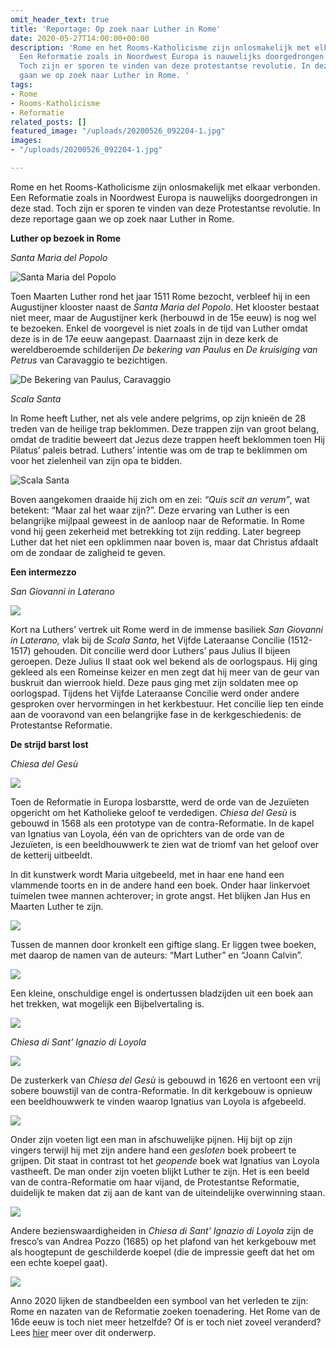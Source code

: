 ```yaml
---
omit_header_text: true
title: 'Reportage: Op zoek naar Luther in Rome'
date: 2020-05-27T14:00:00+00:00
description: 'Rome en het Rooms-Katholicisme zijn onlosmakelijk met elkaar verbonden.
  Een Reformatie zoals in Noordwest Europa is nauwelijks doorgedrongen in deze stad.
  Toch zijn er sporen te vinden van deze protestantse revolutie. In deze reportage
  gaan we op zoek naar Luther in Rome. '
tags:
- Rome
- Rooms-Katholicisme
- Reformatie
related_posts: []
featured_image: "/uploads/20200526_092204-1.jpg"
images:
- "/uploads/20200526_092204-1.jpg"

---
```

Rome en het Rooms-Katholicisme zijn onlosmakelijk met elkaar verbonden. Een Reformatie zoals in Noordwest Europa is nauwelijks doorgedrongen in deze stad. Toch zijn er sporen te vinden van deze Protestantse revolutie. In deze reportage gaan we op zoek naar Luther in Rome.

**Luther op bezoek in Rome**

_Santa Maria del Popolo_

![](/uploads/20200522_165259-1.jpg "Santa Maria del Popolo")

Toen Maarten Luther rond het jaar 1511 Rome bezocht, verbleef hij in een Augustijner klooster naast de _Santa Maria del Popolo_. Het klooster bestaat niet meer, maar de Augustijner kerk (herbouwd in de 15e eeuw) is nog wel te bezoeken. Enkel de voorgevel is niet zoals in de tijd van Luther omdat deze is in de 17e eeuw aangepast. Daarnaast zijn in deze kerk de wereldberoemde schilderijen _De bekering van Paulus_ en _De kruisiging van Petrus_ van Caravaggio te bezichtigen.

![](/uploads/dsc_0353-1.jpg "De Bekering van Paulus, Caravaggio")

_Scala Santa_

In Rome heeft Luther, net als vele andere pelgrims, op zijn knieën de 28 treden van de heilige trap beklommen. Deze trappen zijn van groot belang, omdat de traditie beweert dat Jezus deze trappen heeft beklommen toen Hij Pilatus’ paleis betrad. Luthers’ intentie was om de trap te beklimmen om voor het zielenheil van zijn opa te bidden. 

![](/uploads/dsc_0055-1.jpg "Scala Santa")

Boven aangekomen draaide hij zich om en zei: _“Quis scit an verum”_, wat betekent: “Maar zal het waar zijn?”. Deze ervaring van Luther is een belangrijke mijlpaal geweest in de aanloop naar de Reformatie. In Rome vond hij geen zekerheid met betrekking tot zijn redding. Later begreep Luther dat het niet een opklimmen naar boven is, maar dat Christus afdaalt om de zondaar de zaligheid te geven.

**Een intermezzo**

_San Giovanni in Laterano_

![](/uploads/dsc_0165-1.jpg)

Kort na Luthers’ vertrek uit Rome werd in de immense basiliek _San Giovanni in Laterano,_ vlak bij de _Scala Santa_, het Vijfde Lateraanse Concilie (1512-1517) gehouden. Dit concilie werd door Luthers’ paus Julius II bijeen geroepen. Deze Julius II staat ook wel bekend als de oorlogspaus. Hij ging gekleed als een Romeinse keizer en men zegt dat hij meer van de geur van buskruit dan wierrook hield. Deze paus ging met zijn soldaten mee op oorlogspad. Tijdens het Vijfde Lateraanse Concilie werd onder andere gesproken over hervormingen in het kerkbestuur. Het concilie liep ten einde aan de vooravond van een belangrijke fase in de kerkgeschiedenis: de Protestantse Reformatie.

**De strijd barst lost**

_Chiesa del Gesù_

![](/uploads/20200522_150055-1.jpg)

Toen de Reformatie in Europa losbarstte, werd de orde van de Jezuïeten opgericht om het Katholieke geloof te verdedigen. _Chiesa del Gesù_ is gebouwd in 1568 als een prototype van de contra-Reformatie. In de kapel van Ignatius van Loyola, één van de oprichters van de orde van de Jezuïeten, is een beeldhouwwerk te zien wat de triomf van het geloof over de ketterij uitbeeldt. 

In dit kunstwerk wordt Maria uitgebeeld, met in haar ene hand een vlammende toorts en in de andere hand een boek. Onder haar linkervoet tuimelen twee mannen achterover; in grote angst. Het blijken Jan Hus en Maarten Luther te zijn. 

![](/uploads/20200526_092204-1.jpg)

Tussen de mannen door kronkelt een giftige slang. Er liggen twee boeken, met daarop de namen van de auteurs: “Mart Luther” en “Joann Calvin”. 

![](/uploads/20200526_092218-1.jpg)

Een kleine, onschuldige engel is ondertussen bladzijden uit een boek aan het trekken, wat mogelijk een Bijbelvertaling is.

![](/uploads/dsc_0428-1.jpg)

_Chiesa di Sant’ Ignazio di Loyola_

![](/uploads/20200522_152315-1.jpg)

De zusterkerk van _Chiesa del Gesù_ is gebouwd in 1626 en vertoont een vrij sobere bouwstijl van de contra-Reformatie. In dit kerkgebouw is opnieuw een beeldhouwwerk te vinden waarop Ignatius van Loyola is afgebeeld. 

![](/uploads/dsc_0419-1.jpg)

Onder zijn voeten ligt een man in afschuwelijke pijnen. Hij bijt op zijn vingers terwijl hij met zijn andere hand een _gesloten_ boek probeert te grijpen. Dit staat in contrast tot het _geopende_ boek wat Ignatius van Loyola vastheeft. De man onder zijn voeten blijkt Luther te zijn. Het is een beeld van de contra-Reformatie om haar vijand, de Protestantse Reformatie, duidelijk te maken dat zij aan de kant van de uiteindelijke overwinning staan. 

![](/uploads/dsc_0418-1.jpg)

Andere bezienswaardigheiden in _Chiesa di Sant’ Ignazio di Loyola_ zijn de fresco’s van Andrea Pozzo (1685) op het plafond van het kerkgebouw met als hoogtepunt de geschilderde koepel (die de impressie geeft dat het om een echte koepel gaat).

![](/uploads/20200522_151925-2.jpg)

Anno 2020 lijken de standbeelden een symbool van het verleden te zijn: Rome en nazaten van de Reformatie zoeken toenadering. Het Rome van de 16de eeuw is toch niet meer hetzelfde? Of is er toch niet zoveel veranderd? Lees [hier](https://www.robvanderdussen.com/nl/post/flirten-met-rome "Artikel: Flirten met Rome") meer over dit onderwerp.